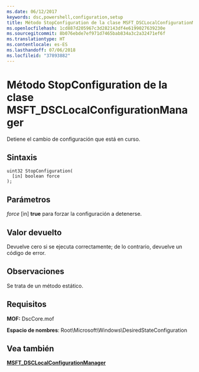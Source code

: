 ```yaml
---
ms.date: 06/12/2017
keywords: dsc,powershell,configuration,setup
title: Método StopConfiguration de la clase MSFT_DSCLocalConfigurationManager
ms.openlocfilehash: 1cd887d205967c3d282143df4e6199027639230e
ms.sourcegitcommit: 8b076ebde7ef971d7465bab834a3c2a32471ef6f
ms.translationtype: HT
ms.contentlocale: es-ES
ms.lasthandoff: 07/06/2018
ms.locfileid: "37893882"
---
```

# <a name="stopconfiguration-method-of-the-msftdsclocalconfigurationmanager-class"></a>Método StopConfiguration de la clase MSFT_DSCLocalConfigurationManager

Detiene el cambio de configuración que está en curso.

## <a name="syntax"></a>Sintaxis

```mof
uint32 StopConfiguration(
  [in] boolean force
);
```

## <a name="parameters"></a>Parámetros

*force* \[in\] **true** para forzar la configuración a detenerse.

## <a name="return-value"></a>Valor devuelto

Devuelve cero si se ejecuta correctamente; de lo contrario, devuelve un código de error.

## <a name="remarks"></a>Observaciones

Se trata de un método estático.

## <a name="requirements"></a>Requisitos

**MOF:** DscCore.mof

**Espacio de nombres**: Root\Microsoft\Windows\DesiredStateConfiguration

## <a name="see-also"></a>Vea también

[**MSFT_DSCLocalConfigurationManager**](msft-dsclocalconfigurationmanager.md)